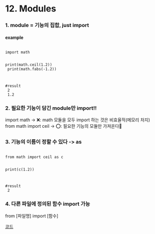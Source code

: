 # 12. Modules

### 1. module = 기능의 집합, just import

#### example<br>

<code>
import math

print(math.ceil(1.2))<br>
print(math.fabs(-1.2))

#result<br>
2<br>
1.2
</code>

### 2. 필요한 기능이 담긴 module만 import!!

import math -> ❌: math 모듈을 모두 import 하는 것은 비효율적(메모리 차지)<br>
from math import ceil -> ⭕️: 필요한 기능의 모듈만 가져온다

### 3. 기능의 이름이 정할 수 있다 -> as
<code>
from math import ceil as c

print(c(1.2))

#result<br>
2
</code>

### 4. 다른 파일에 정의된 함수 import 가능

from [파일명] import [함수]

[코드]()